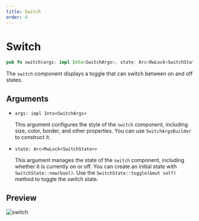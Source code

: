 ```yaml
---
title: Switch
order: 4
---
```


# Switch

```rust
pub fn switch(args: impl Into<SwitchArgs>, state: Arc<RwLock<SwitchState>>)
```

The `switch` component displays a toggle that can switch between on and off states.

## Arguments

- `args: impl Into<SwitchArgs>`

  This argument configures the style of the `switch` component, including size, color, border, and other properties. You can use `SwitchArgsBuilder` to construct it.

- `state: Arc<RwLock<SwitchState>>`

  This argument manages the state of the `switch` component, including whether it is currently on or off. You can create an initial state with `SwitchState::new(bool)`. Use the `SwitchState::toggle(&mut self)` method to toggle the switch state.

## Preview

![switch](/switch_example.gif)

